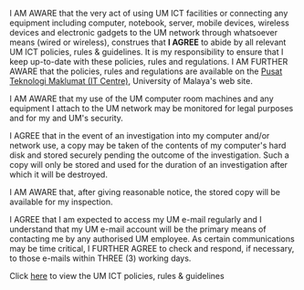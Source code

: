 I AM AWARE that the very act of using UM ICT facilities or connecting any equipment including computer, notebook, server, mobile devices, wireless devices and electronic gadgets to the UM network through whatsoever means (wired or wireless), construes that **I AGREE** to abide by all relevant UM ICT policies, rules & guidelines. It is my responsibility to ensure that I keep up-to-date with these policies, rules and regulations. I AM FURTHER AWARE that the policies, rules and regulations are available on the [Pusat Teknologi Maklumat \(IT Centre\)](http://ptm.um.edu.my/), University of Malaya's web site.

I AM AWARE that my use of the UM computer room machines and any equipment I attach to the UM network may be monitored for legal purposes and for my and UM's security.

I AGREE that in the event of an investigation into my computer and/or network use, a copy may be taken of the contents of my computer's hard disk and stored securely pending the outcome of the investigation. Such a copy will only be stored and used for the duration of an investigation after which it will be destroyed.

I AM AWARE that, after giving reasonable notice, the stored copy will be available for my inspection.

I AGREE that I am expected to access my UM e-mail regularly and I understand that my UM e-mail account will be the primary means of contacting me by any authorised UM employee. As certain communications may be time critical, I FURTHER AGREE to check and respond, if necessary, to those e-mails within THREE (3) working days.

Click [here](https://ptm.um.edu.my/um-ict-policy-rules-amp-guidelines) to view the UM ICT policies, rules & guidelines